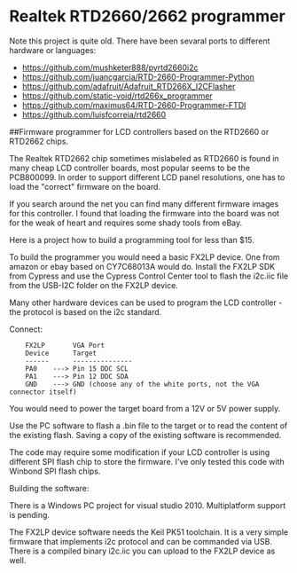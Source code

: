Realtek RTD2660/2662 programmer
===============================

Note this project is quite old. There have been sevaral ports to different hardware or languages:
+ <https://github.com/mushketer888/pyrtd2660i2c>
+ <https://github.com/juancgarcia/RTD-2660-Programmer-Python>
+ <https://github.com/adafruit/Adafruit_RTD266X_I2CFlasher>
+ <https://github.com/static-void/rtd266x_programmer>
+ <https://github.com/maximus64/RTD-2660-Programmer-FTDI>
+ <https://github.com/luisfcorreia/rtd2660>

##Firmware programmer for LCD controllers based on the RTD2660 or RTD2662 chips.

The Realtek RTD2662 chip sometimes mislabeled as RTD2660 is found in many cheap LCD controller boards, most popular seems to be the PCB800099. In order to support different LCD panel resolutions, one has to load the "correct" firmware on the board.

If you search around the net you can find many different firmware images for this controller. I found that loading the firmware into the board was not for the weak of heart and requires some shady tools from eBay.

Here is a project how to build a programming tool for less than $15.

To build the programmer you would need a basic FX2LP device. One from amazon or ebay based on CY7C68013A would do. Install the FX2LP SDK from Cypress and use the Cypress Control Center tool to flash the i2c.iic file from the USB-I2C folder on the FX2LP device.

Many other hardware devices can be used to program the LCD controller - the protocol is based on the i2c standard.

Connect:
```
    FX2LP       VGA Port
    Device      Target
    ------      ---------------
    PA0    ---> Pin 15 DDC SCL
    PA1    ---> Pin 12 DDC SDA
    GND    ---> GND (choose any of the white ports, not the VGA connector itself)
```
You would need to power the target board from a 12V or 5V power supply.

Use the PC software to flash a .bin file to the target or to read the content of the existing flash. Saving a copy of the existing software is recommended.

The code may require some modification if your LCD controller is using different SPI flash chip to store the firmware. I've only tested this code with Winbond SPI flash chips.

Building the software:

There is a Windows PC project for visual studio 2010. Multiplatform support is pending.

The FX2LP device software needs the Keil PK51 toolchain.  It is a very simple firmware that implements i2c protocol and can be commanded via USB. There is a compiled binary i2c.iic you can upload to the FX2LP device as well.
